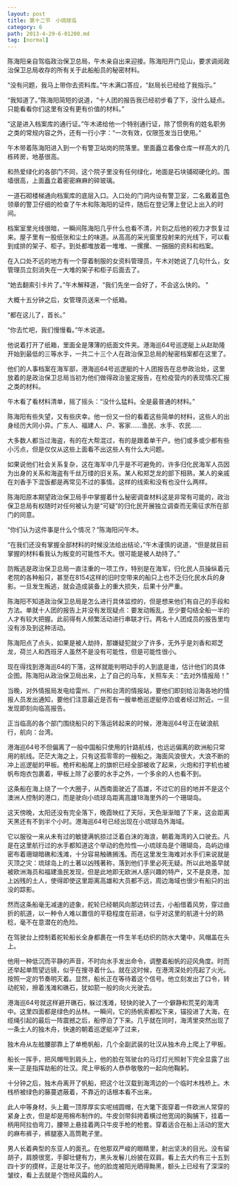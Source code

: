```yaml
---
layout: post
title: 第十二节　小琉球岛
category: 6
path: 2013-4-29-6-01200.md
tag: [normal]
---
```


陈海阳亲自驾临政治保卫总局，午木亲自出来迎接。陈海阳开门见山，要求调阅政治保卫总局收存的所有关于此船船员的秘密材料。

“没有问题，我马上带你去资料库。”午木满口答应，“赵局长已经给了我指示。”

“我知道了。”陈海阳简短的说道，“十人团的报告我已经初步看了下，没什么疑点。只能看看你们这里有没有更有价值的材料。”

“这是进入档案库的通行证。”午木递给他一个特别通行证，除了惯例有的姓名职务之类的常规内容之外，还有一行小字：“一次有效，仅限签发当日使用。”

午木带着陈海阳进入到一个有警卫站岗的院落里。里面矗立着像仓库一样高大的几栋砖房，地基很高。

和热爱绿化的各部门不同，这个院子里没有任何绿化，地面是石块铺砌硬化的。围墙很高，上面矗立着密密麻麻的碎玻璃。

一道石砌楼梯通向档案库的底层入口。入口处的门洞内设有警卫室，二名戴着蓝色领章的警卫仔细的检查了午木和陈海阳的证件，随后在登记薄上登记上出入的时间。

档案室里光线很暗，一瞬间陈海阳几乎什么也看不清，片刻之后他的视力才恢复过来。屋子里有一股纸张和尘土的味道。从高高的采光窗里投射来的光线下，可以看到成排的架子、柜子。到处都堆放着一堆堆、一摞摞、一捆捆的资料和档案。

在入口处不远的地方有一个穿着制服的女资料管理员，午木对她说了几句什么，女管理员立刻消失在一大堆的架子和柜子后面去了。

“她去翻索引卡片了。”午木解释道，“我们先坐一会好了，不会这么快的。”

大概十五分钟之后，女管理员送来一个纸箱。

“都在这儿了，首长。”

“你去忙吧，我们慢慢看。”午木说道。

他说着打开了纸箱，里面全是薄薄的纸面文件夹。港海巡64号巡逻艇上从赵助隆开始到最低的三等水手，一共二十三个人在政治保卫总局的秘密档案都在这里了。

他们的人事档案在海军部，港海巡64号巡逻艇的十人团报告在总参政治处，这里放着的是政治保卫总局当初为他们做得政治鉴定报告，在检疫营内的表现情况汇报之类的材料。

午木看了看材料清单，摇了摇头：“没什么猛料。全是最普通的材料。”

陈海阳有些失望，又有些庆幸。他一份又一份的看着这些简单的材料，这些人的出身经历大同小异。广东人、福建人、户、客家……渔民、水手、农民……

大多数人都当过海盗，有的在大帮混过，有的是跟着单干户。他们或多或少都有些小污点，但是仅仅从这些上面看不出这些人有什么大问题。

如果说他们社会关系复杂，这在海军中几乎是不可避免的，许多归化民海军人员因为出身的关系和海盗有千丝万缕的旧关系。某人和郑芝龙的部下相熟，某人的亲戚在刘香手下混饭都是再常见不过的事情。这样的线索和没有也没什么两样。

陈海阳原本期望政治保卫局手中掌握着什么秘密调查材料这是非常有可能的，政治保卫总局有权随时对任何被认为是“可疑”的归化民开展独立调查而无需征求所在部门的同意。

“你们认为这件事是什么个情况？”陈海阳问午木。

“在我们还没有掌握全部材料的时候没法给出结论，”午木谨慎的说道，“但是就目前掌握的材料看我认为叛变的可能性不大。很可能是被人劫持了。”

防叛逃是政治保卫总局一直注重的一项工作，特别是在海军，归化民人员操纵着元老院的各种船只，甚至在8154这样的旧时空带来的船只上也不乏归化民水兵的身影。一旦发生叛逃，就会造成装备上的重大损失，后果十分严重。

陈海阳不知道政治保卫总局是怎么进行具体监控的，但是想来他们有自己的手段和方法。单就十人团的报告上并没有发现疑点：要发动叛乱，至少要勾结全船一半的人才有较大把握。此前得有人频繁活动进行串联才行。两名十人团成员的报告里均没有涉及到这种活动。

陈海阳点了点头，如果是被人劫持，那嫌疑犯就少了许多，无外乎是刘香和郑芝龙，荷兰人和西班牙人虽然不是没有可能性，但是可能性很小。

现在得找到港海巡64的下落，这样就能判明动手的人到底是谁，估计他们的具体企图。陈海阳从政治保卫局出来，上了自己的马车，关照车夫：“去对外情报局！”

当晚，对外情报局发电给雷州、广州和台湾的情报站，要他们即刻给沿海各地的情报人员发出通知，要他们注意最近是否有一艘单桅巡逻艇停泊或者经过附近。一旦发现即刻向临高报告。

正当临高的各个部门围绕船只的下落运转起来的时候，港海巡64号正在破浪航行，航向：台湾。

港海巡64号不但偏离了一般中国船只使用的针路航线，也远远偏离的欧洲船只常用的航线。茫茫大海之上，只有这孤零零的一艘船之。海面风浪很大，大浪不断的冲上巡逻艇的甲板。桅杆和船尾上的旗帜已经全部被收了起来，火炮和打字机也被帆布炮衣包裹着，甲板上除了必要的水手之外，一个多余的人也看不到。

这条船在海上绕了一个大圈子，从西南面驶近了高雄，不过它的目的地并不是这个澳洲人控制的港口，而是驶向小琉球岛距离高雄18海里外的一个珊瑚岛。

这天傍晚，太阳还没有完全落下，晚霞映红了天际，天色渐渐暗了下来，这会距离天黑还有不到半个小时。港海巡64号已经出现在小琉球岛外海域。

它以服役一来从未有过的敏捷满帆掠过泛着白沫的海浪，朝着海湾的入口驶去。凡是在这里航行过的水手都知道这个举动的危险性―小琉球岛是个珊瑚岛，岛屿边缘密布着珊瑚暗礁和浅滩，十分容易触礁搁浅。而在这里发生海难对水手们来说就是灭顶之灾：琉球岛上的土著以凶残著称，落到他们手里必死无疑。所以此地虽早就被欧洲海员和福建渔民发现，但是此地即无欧洲人感兴趣的特产，又不是良港，加上凶残的土人，使得即使这里距离高雄和大员都不远，周边海域也很少有船只的出没的踪影。

然而这条船毫无减速的迹象，舵轮已经朝风向那边转过去，小船借着风势，穿过曲折的航道，以一种令人难以置信的平稳程度在前进，似乎对这里的航道十分的熟稔，毫不在意潜在的危险。

在驾驶台上控制着舵轮船长全身都裹在一件生羊毛纺织的防水大氅中，风帽盖在头上。

他用一种低沉而平静的声音，不时向水手发出命令，调整着船帆的迎风角度。时而还举起单筒望远镜，似乎在搜寻着什么。就在这时候，在港湾深处的亮起了火光。按照一定的节奏明灭着。显然，船长正在等待着这个信号。他立刻发出了口令，转动舵轮，擦着浅滩和礁石，犹如箭一般的向火光驶去。

港海巡64号就这样避开礁石，躲过浅滩，轻快的驶入了一个僻静和荒芜的海湾中。这里四面都是绿色的丛林。一瞬间，它的扬帆索都松下来，锚投进了大海，在缆绳引起的最后一阵震撼之后，船停泊了下来。几乎就在同时，海湾里突然出现了一条土人的独木舟，快速的朝着巡逻艇冲了过来，

独木舟从左舷腰部靠上了单桅帆船，几个全副武装的壮汉从独木舟上爬上了甲板。

船长一挥手，把风帽甩到肩头上，他的脸在驾驶台的马灯灯光照射下完全显露了出来―正是指挥劫船的壮汉。爬上甲板的人恭恭敬敬的一起向他鞠躬。

十分钟之后，独木舟离开了帆船，把这个壮汉载到海湾边的一个临时木栈桥上。木栈桥被绿色的藤蔓遮蔽着，不靠近的话根本看不出来。

此人中等身材，头上戴一顶厚厚实实呢绒圆帽，在大氅下面穿着一件欧洲人常穿的紧身上衣，但是却是用棉布制作的。牛皮剑带斜挎着横过他宽阔的胸脯下，挂着一柄用阿拉伯弯刀，腰带上悬挂着两只牛皮手枪的枪套。穿着适合在船上活动的宽大的麻布裤子，裤腿塞入高筒靴子里。

男人长着典型的东亚人的面孔。在他那双严峻的眼睛里，射出坚决的目光。没有留胡子，肩膀很宽，手脚壮健有力，黑头发鬈儿纷披在双肩。看上去大约有三十五到四十岁的摸样，正是壮年汉子。他的脸庞被阳光晒得黝黑，额头上已经有了深深的皱纹，看上去就是个饱经风霜的人。
